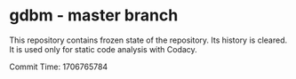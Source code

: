 # gdbm - master branch

This repository contains frozen state of the repository.
Its history is cleared. It is used only for static code
analysis with Codacy.

Commit Time: 1706765784